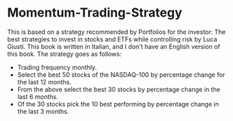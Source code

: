 # Momentum-Trading-Strategy
This is based on a strategy recommended by Portfolios for the investor: The best strategies to invest in stocks and ETFs while controlling risk by Luca Giusti. This book is written in Italian, and I don't have an English version of this book. The strategy goes as follows:
- Trading frequency monthly.
- Select the best 50 stocks of the NASDAQ-100 by percentage change for the last 12 months.
- From the above select the best 30 stocks by percentage change in the last 6 months.
- Of the 30 stocks pick the 10 best performing by percentage change in the last 3 months.